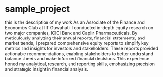 # sample_project

this is the description of my work 
        As an Associate of the Finance and Economics Club at IIT Guwahati, I conducted in-depth equity research on two major companies, ICICI Bank and Caplin Pharmaceuticals. By meticulously analyzing their annual reports, financial statements, and market trends, I prepared comprehensive equity reports to simplify key metrics and insights for investors and stakeholders. These reports provided actionable recommendations, enabling stakeholders to better understand balance sheets and make informed financial decisions. This experience honed my analytical, research, and reporting skills, emphasizing precision and strategic insight in financial analysis.
